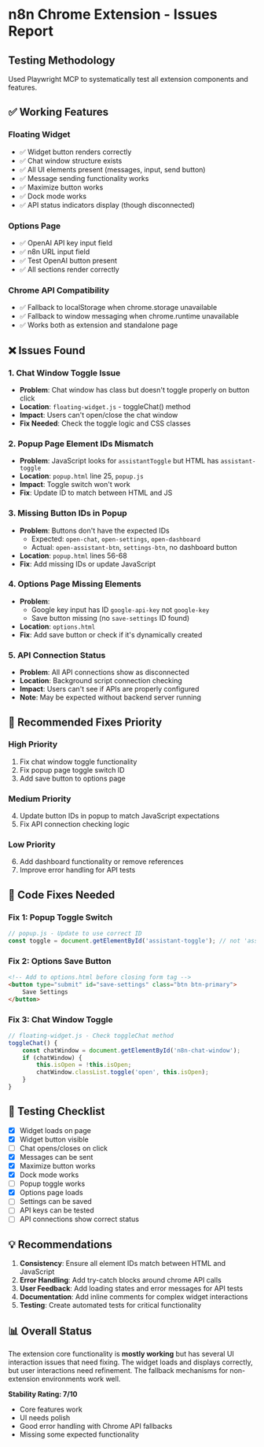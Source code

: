 # n8n Chrome Extension - Issues Report

## Testing Methodology
Used Playwright MCP to systematically test all extension components and features.

## ✅ Working Features

### Floating Widget
- ✅ Widget button renders correctly
- ✅ Chat window structure exists
- ✅ All UI elements present (messages, input, send button)
- ✅ Message sending functionality works
- ✅ Maximize button works
- ✅ Dock mode works
- ✅ API status indicators display (though disconnected)

### Options Page
- ✅ OpenAI API key input field
- ✅ n8n URL input field
- ✅ Test OpenAI button present
- ✅ All sections render correctly

### Chrome API Compatibility
- ✅ Fallback to localStorage when chrome.storage unavailable
- ✅ Fallback to window messaging when chrome.runtime unavailable
- ✅ Works both as extension and standalone page

## ❌ Issues Found

### 1. **Chat Window Toggle Issue**
- **Problem**: Chat window has class but doesn't toggle properly on button click
- **Location**: `floating-widget.js` - toggleChat() method
- **Impact**: Users can't open/close the chat window
- **Fix Needed**: Check the toggle logic and CSS classes

### 2. **Popup Page Element IDs Mismatch**
- **Problem**: JavaScript looks for `assistantToggle` but HTML has `assistant-toggle`
- **Location**: `popup.html` line 25, `popup.js`
- **Impact**: Toggle switch won't work
- **Fix**: Update ID to match between HTML and JS

### 3. **Missing Button IDs in Popup**
- **Problem**: Buttons don't have the expected IDs
  - Expected: `open-chat`, `open-settings`, `open-dashboard`
  - Actual: `open-assistant-btn`, `settings-btn`, no dashboard button
- **Location**: `popup.html` lines 56-68
- **Fix**: Add missing IDs or update JavaScript

### 4. **Options Page Missing Elements**
- **Problem**:
  - Google key input has ID `google-api-key` not `google-key`
  - Save button missing (no `save-settings` ID found)
- **Location**: `options.html`
- **Fix**: Add save button or check if it's dynamically created

### 5. **API Connection Status**
- **Problem**: All API connections show as disconnected
- **Location**: Background script connection checking
- **Impact**: Users can't see if APIs are properly configured
- **Note**: May be expected without backend server running

## 🔧 Recommended Fixes Priority

### High Priority
1. Fix chat window toggle functionality
2. Fix popup page toggle switch ID
3. Add save button to options page

### Medium Priority
4. Update button IDs in popup to match JavaScript expectations
5. Fix API connection checking logic

### Low Priority
6. Add dashboard functionality or remove references
7. Improve error handling for API tests

## 📝 Code Fixes Needed

### Fix 1: Popup Toggle Switch
```javascript
// popup.js - Update to use correct ID
const toggle = document.getElementById('assistant-toggle'); // not 'assistantToggle'
```

### Fix 2: Options Save Button
```html
<!-- Add to options.html before closing form tag -->
<button type="submit" id="save-settings" class="btn btn-primary">
    Save Settings
</button>
```

### Fix 3: Chat Window Toggle
```javascript
// floating-widget.js - Check toggleChat method
toggleChat() {
    const chatWindow = document.getElementById('n8n-chat-window');
    if (chatWindow) {
        this.isOpen = !this.isOpen;
        chatWindow.classList.toggle('open', this.isOpen);
    }
}
```

## 🎯 Testing Checklist

- [x] Widget loads on page
- [x] Widget button visible
- [ ] Chat opens/closes on click
- [x] Messages can be sent
- [x] Maximize button works
- [x] Dock mode works
- [ ] Popup toggle works
- [x] Options page loads
- [ ] Settings can be saved
- [ ] API keys can be tested
- [ ] API connections show correct status

## 💡 Recommendations

1. **Consistency**: Ensure all element IDs match between HTML and JavaScript
2. **Error Handling**: Add try-catch blocks around chrome API calls
3. **User Feedback**: Add loading states and error messages for API tests
4. **Documentation**: Add inline comments for complex widget interactions
5. **Testing**: Create automated tests for critical functionality

## 📊 Overall Status

The extension core functionality is **mostly working** but has several UI interaction issues that need fixing. The widget loads and displays correctly, but user interactions need refinement. The fallback mechanisms for non-extension environments work well.

**Stability Rating: 7/10**
- Core features work
- UI needs polish
- Good error handling with Chrome API fallbacks
- Missing some expected functionality